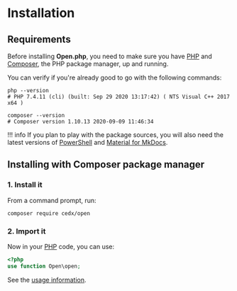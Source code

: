 # Installation

## Requirements
Before installing **Open.php**, you need to make sure you have [PHP](https://www.php.net)
and [Composer](https://getcomposer.org), the PHP package manager, up and running.

You can verify if you're already good to go with the following commands:

``` shell
php --version
# PHP 7.4.11 (cli) (built: Sep 29 2020 13:17:42) ( NTS Visual C++ 2017 x64 )

composer --version
# Composer version 1.10.13 2020-09-09 11:46:34
```

!!! info
	If you plan to play with the package sources, you will also need the latest versions of
	[PowerShell](https://docs.microsoft.com/en-us/powershell) and [Material for MkDocs](https://squidfunk.github.io/mkdocs-material).

## Installing with Composer package manager

### 1. Install it
From a command prompt, run:

``` shell
composer require cedx/open
```

### 2. Import it
Now in your [PHP](https://www.php.net) code, you can use:

``` php
<?php
use function Open\open;
```

See the [usage information](usage/api.md).
